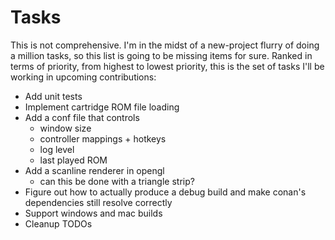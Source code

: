 # Tasks

This is not comprehensive. I'm in the midst of a new-project flurry of doing a million tasks, so this list is going to be missing items for sure. Ranked in terms of priority, from highest to lowest priority, this is the set of tasks I'll be working in upcoming contributions:

- Add unit tests
- Implement cartridge ROM file loading
- Add a conf file that controls
  - window size
  - controller mappings + hotkeys
  - log level
  - last played ROM
- Add a scanline renderer in opengl
  - can this be done with a triangle strip?
- Figure out how to actually produce a debug build and make conan's dependencies still resolve correctly
- Support windows and mac builds
- Cleanup TODOs



